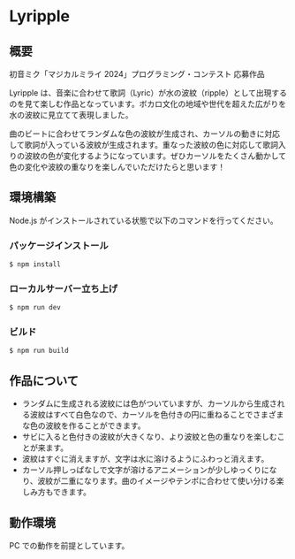 # Lyripple

## 概要

初音ミク「マジカルミライ 2024」プログラミング・コンテスト
応募作品

Lyripple は、音楽に合わせて歌詞（Lyric）が水の波紋（ripple）として出現するのを見て楽しむ作品となっています。ボカロ文化の地域や世代を超えた広がりを水の波紋に見立てて表現しました。

曲のビートに合わせてランダムな色の波紋が生成され、カーソルの動きに対応して歌詞が入っている波紋が生成されます。重なった波紋の色に対応して歌詞入りの波紋の色が変化するようになっています。ぜひカーソルをたくさん動かして色の変化や波紋の重なりを楽しんでいただけたらと思います！

## 環境構築

Node.js がインストールされている状態で以下のコマンドを行ってください。

### パッケージインストール

```bash
$ npm install
```

### ローカルサーバー立ち上げ

```bash
$ npm run dev
```

### ビルド

```bash
$ npm run build
```

## 作品について

- ランダムに生成される波紋には色がついていますが、カーソルから生成される波紋はすべて白色なので、カーソルを色付きの円に重ねることでさまざまな色の波紋を作ることができます。
- サビに入ると色付きの波紋が大きくなり、より波紋と色の重なりを楽しむことが来ます。
- 波紋はすぐに消えますが、文字は水に溶けるようにふわっと消えます。
- カーソル押しっぱなしで文字が溶けるアニメーションが少しゆっくりになり、波紋が二重になります。曲のイメージやテンポに合わせて使い分ける楽しみ方もできます。

## 動作環境

PC での動作を前提としています。
